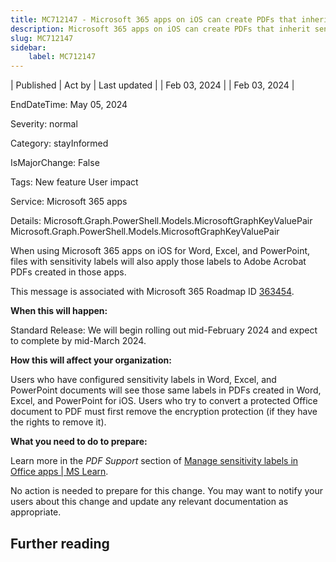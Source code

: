 ```yaml
---
title: MC712147 - Microsoft 365 apps on iOS can create PDFs that inherit sensitivity labels from source files
description: Microsoft 365 apps on iOS can create PDFs that inherit sensitivity labels from source files
slug: MC712147
sidebar:
    label: MC712147
---
```


| Published | Act by | Last updated |
| Feb 03, 2024 |  | Feb 03, 2024 |

EndDateTime: May 05, 2024

Severity: normal

Category: stayInformed

IsMajorChange: False

Tags: New feature User impact

Service: Microsoft 365 apps

Details: Microsoft.Graph.PowerShell.Models.MicrosoftGraphKeyValuePair Microsoft.Graph.PowerShell.Models.MicrosoftGraphKeyValuePair

<p>When using Microsoft 365 apps on iOS for Word, Excel, and PowerPoint, files with sensitivity labels will also apply those labels to Adobe Acrobat PDFs created in those apps.</span><br></p>
<p>This message is associated with Microsoft 365 Roadmap ID <a href="https://www.microsoft.com/microsoft-365/roadmap?filters=&amp;searchterms=363454" target="_blank">363454</a>.</p>
<p><b>When this will happen:</b></p>

<p>Standard Release: We will begin rolling out mid-February 2024 and expect to complete by mid-March 2024.</p>

<p><b>How this will affect your organization:</b></p>

<p>Users who have configured sensitivity labels in Word, Excel, and PowerPoint documents will see those same labels in PDFs created in Word, Excel, and PowerPoint for iOS. Users who try to convert a protected Office document to PDF must first remove the encryption protection (if they have the rights to remove it).</p><p><b>What you need to do to prepare:</b></p><p>Learn more in the <i>PDF Support</i> section of <a href="https://learn.microsoft.com/microsoft-365/compliance/sensitivity-labels-office-apps#pdf-support" target="_blank">Manage sensitivity labels in Office apps | MS Learn</a>.</p><p>No action is needed to prepare for this change. You may want to notify your users about this change and update any relevant documentation as appropriate.</p>

## Further reading
